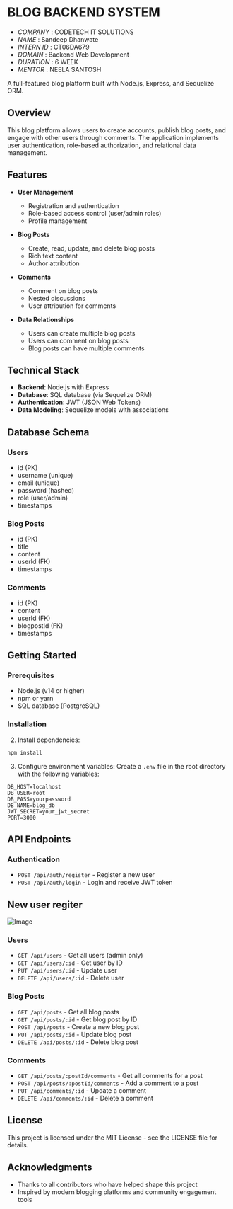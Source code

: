# BLOG BACKEND SYSTEM

- *COMPANY* : CODETECH IT SOLUTIONS
- *NAME* : Sandeep Dhanwate
- *INTERN ID* : CT06DA679
- *DOMAIN* : Backend Web Development
- *DURATION* : 6 WEEK
- *MENTOR* : NEELA SANTOSH


A full-featured blog platform built with Node.js, Express, and Sequelize ORM.

## Overview

This blog platform allows users to create accounts, publish blog posts, and engage with other users through comments. The application implements user authentication, role-based authorization, and relational data management.

## Features

- **User Management**
  - Registration and authentication
  - Role-based access control (user/admin roles)
  - Profile management

- **Blog Posts**
  - Create, read, update, and delete blog posts
  - Rich text content
  - Author attribution

- **Comments**
  - Comment on blog posts
  - Nested discussions
  - User attribution for comments

- **Data Relationships**
  - Users can create multiple blog posts
  - Users can comment on blog posts
  - Blog posts can have multiple comments

## Technical Stack

- **Backend**: Node.js with Express
- **Database**: SQL database (via Sequelize ORM)
- **Authentication**: JWT (JSON Web Tokens)
- **Data Modeling**: Sequelize models with associations

## Database Schema

### Users
- id (PK)
- username (unique)
- email (unique)
- password (hashed)
- role (user/admin)
- timestamps

### Blog Posts
- id (PK)
- title
- content
- userId (FK)
- timestamps

### Comments
- id (PK)
- content
- userId (FK)
- blogpostId (FK)
- timestamps

## Getting Started

### Prerequisites

- Node.js (v14 or higher)
- npm or yarn
- SQL database (PostgreSQL)

### Installation

2. Install dependencies:
```bash
npm install
```

3. Configure environment variables:
Create a `.env` file in the root directory with the following variables:
```
DB_HOST=localhost
DB_USER=root
DB_PASS=yourpassword
DB_NAME=blog_db
JWT_SECRET=your_jwt_secret
PORT=3000
```


## API Endpoints

### Authentication
- `POST /api/auth/register` - Register a new user
- `POST /api/auth/login` - Login and receive JWT token

## New user regiter
![Image](https://github.com/user-attachments/assets/26926dc4-fb1b-41e9-9c0b-b6cd63eb7924)

### Users
- `GET /api/users` - Get all users (admin only)
- `GET /api/users/:id` - Get user by ID
- `PUT /api/users/:id` - Update user
- `DELETE /api/users/:id` - Delete user

### Blog Posts
- `GET /api/posts` - Get all blog posts
- `GET /api/posts/:id` - Get blog post by ID
- `POST /api/posts` - Create a new blog post
- `PUT /api/posts/:id` - Update blog post
- `DELETE /api/posts/:id` - Delete blog post

### Comments
- `GET /api/posts/:postId/comments` - Get all comments for a post
- `POST /api/posts/:postId/comments` - Add a comment to a post
- `PUT /api/comments/:id` - Update a comment
- `DELETE /api/comments/:id` - Delete a comment

## License

This project is licensed under the MIT License - see the LICENSE file for details.

## Acknowledgments

- Thanks to all contributors who have helped shape this project
- Inspired by modern blogging platforms and community engagement tools
